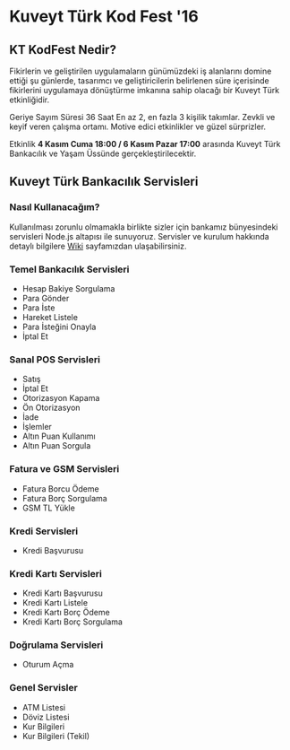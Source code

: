 # Kuveyt Türk Kod Fest '16

## KT KodFest Nedir?
Fikirlerin ve geliştirilen uygulamaların günümüzdeki iş alanlarını domine ettiği şu günlerde, tasarımcı ve geliştiricilerin belirlenen süre içerisinde fikirlerini uygulamaya dönüştürme imkanına sahip olacağı bir Kuveyt Türk etkinliğidir. 

Geriye Sayım Süresi 36 Saat 
En az 2, en fazla 3 kişilik takımlar. Zevkli ve keyif veren çalışma ortamı. Motive edici etkinlikler ve güzel sürprizler. 

Etkinlik **4 Kasım Cuma 18:00 / 6 Kasım Pazar 17:00** arasında Kuveyt Türk Bankacılık ve Yaşam Üssünde gerçekleştirilecektir.

## Kuveyt Türk Bankacılık Servisleri

### Nasıl Kullanacağım?
Kullanılması zorunlu olmamakla birlikte sizler için bankamız bünyesindeki servisleri Node.js altapısı ile sunuyoruz.
Servisler ve kurulum hakkında detaylı bilgilere [Wiki](<https://github.com/KTCodeFest/CodeFest/wiki>) sayfamızdan ulaşabilirsiniz.

### Temel Bankacılık Servisleri
* Hesap Bakiye Sorgulama
* Para Gönder
* Para İste
* Hareket Listele
* Para İsteğini Onayla
* İptal Et

### Sanal POS Servisleri
* Satış
* İptal Et
* Otorizasyon Kapama
* Ön Otorizasyon
* İade
* İşlemler
* Altın Puan Kullanımı
* Altın Puan Sorgula

### Fatura ve GSM Servisleri
* Fatura Borcu Ödeme
* Fatura Borç Sorgulama
* GSM TL Yükle

### Kredi Servisleri
* Kredi Başvurusu

### Kredi Kartı Servisleri
* Kredi Kartı Başvurusu
* Kredi Kartı Listele
* Kredi Kartı Borç Ödeme
* Kredi Kartı Borç Sorgulama

### Doğrulama Servisleri
* Oturum Açma

### Genel Servisler
* ATM Listesi
* Döviz Listesi
* Kur Bilgileri
* Kur Bilgileri (Tekil)
